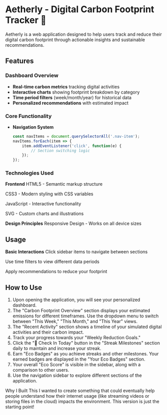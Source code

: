 # Aetherly - Digital Carbon Footprint Tracker 🌱

Aetherly is a web application designed to help users track and reduce their digital carbon footprint through actionable insights and sustainable recommendations.
## Features

### Dashboard Overview
- **Real-time carbon metrics** tracking digital activities
- **Interactive charts** showing footprint breakdown by category
- **Time period filters** (week/month/year) for historical data
- **Personalized recommendations** with estimated impact

### Core Functionality
- **Navigation System**
  ```javascript
  const navItems = document.querySelectorAll('.nav-item');
  navItems.forEach(item => {
      item.addEventListener('click', function(e) {
          // Section switching logic
      });
  });
### Technologies Used
**Frontend**
HTML5 - Semantic markup structure

CSS3 - Modern styling with CSS variables

JavaScript - Interactive functionality

SVG - Custom charts and illustrations

**Design Principles**
Responsive Design - Works on all device sizes

## Usage
**Basic Interactions**
Click sidebar items to navigate between sections

Use time filters to view different data periods

Apply recommendations to reduce your footprint

## How to Use

1.  Upon opening the application, you will see your personalized dashboard.
2.  The "Carbon Footprint Overview" section displays your estimated emissions for different timeframes. Use the dropdown menu to switch between "This Week," "This Month," and "This Year" views.
3.  The "Recent Activity" section shows a timeline of your simulated digital activities and their carbon impact.
4.  Track your progress towards your "Weekly Reduction Goals."
5.  Click the "🌿 Check In Today" button in the "Streak Milestones" section daily to maintain and increase your streak.
6.  Earn "Eco Badges" as you achieve streaks and other milestones. Your earned badges are displayed in the "Your Eco Badges" section.
7.  Your overall "Eco Score" is visible in the sidebar, along with a comparison to other users.
8.  Use the navigation sidebar to explore different sections of the application.

Why I Built This
I wanted to create something that could eventually help people understand how their internet usage (like streaming videos or storing files in the cloud) impacts the environment. This version is just the starting point!
